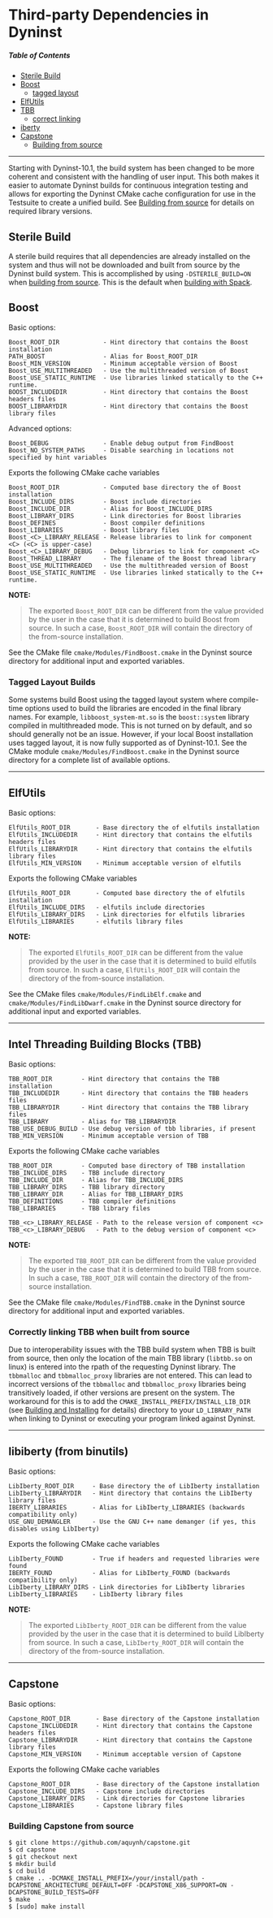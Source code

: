 # Third-party Dependencies in Dyninst

##### Table of Contents
* [Sterile Build](#sterile_build)
* [Boost](#boost)
    * [tagged layout](#boost_tagged_layout)
* [ElfUtils](#elfutils)
* [TBB](#tbb)
    * [correct linking](#tbb_correct_linking)
* [iberty](#iberty)
* [Capstone](#capstone)
	* [Building from source](#capstone_build_from_source)
***

Starting with Dyninst-10.1, the build system has been changed to be more coherent and consistent with the handling of user input. This both makes it easier to automate Dyninst builds for continuous integration testing and allows for exporting the Dyninst CMake cache configuration for use in the Testsuite to create a unified build. See [Building from source](Building-Dyninst#source_long) for details on required library versions.

<a name="sterile_build"/>

## Sterile Build

A sterile build requires that all dependencies are already installed on the system and thus will not be downloaded and built from source by the Dyninst build system. This is accomplished by using ```-DSTERILE_BUILD=ON``` when [building from source](Building-Dyninst#source_long). This is the default when [building with Spack](Building-Dyninst#spack).

<a name="boost"/>

## Boost

Basic options:

	Boost_ROOT_DIR            - Hint directory that contains the Boost installation
	PATH_BOOST                - Alias for Boost_ROOT_DIR
	Boost_MIN_VERSION         - Minimum acceptable version of Boost
	Boost_USE_MULTITHREADED   - Use the multithreaded version of Boost
	Boost_USE_STATIC_RUNTIME  - Use libraries linked statically to the C++ runtime.
	BOOST_INCLUDEDIR          - Hint directory that contains the Boost headers files
	BOOST_LIBRARYDIR          - Hint directory that contains the Boost library files

Advanced options:

	Boost_DEBUG               - Enable debug output from FindBoost
	Boost_NO_SYSTEM_PATHS     - Disable searching in locations not specified by hint variables 

Exports the following CMake cache variables

	Boost_ROOT_DIR            - Computed base directory the of Boost installation
	Boost_INCLUDE_DIRS        - Boost include directories
	Boost_INCLUDE_DIR         - Alias for Boost_INCLUDE_DIRS
	Boost_LIBRARY_DIRS        - Link directories for Boost libraries
	Boost_DEFINES             - Boost compiler definitions
	Boost_LIBRARIES           - Boost library files
	Boost_<C>_LIBRARY_RELEASE - Release libraries to link for component <C> (<C> is upper-case)
	Boost_<C>_LIBRARY_DEBUG   - Debug libraries to link for component <C>
	Boost_THREAD_LIBRARY      - The filename of the Boost thread library
	Boost_USE_MULTITHREADED   - Use the multithreaded version of Boost
	Boost_USE_STATIC_RUNTIME  - Use libraries linked statically to the C++ runtime.

**NOTE:**
>The exported ```Boost_ROOT_DIR``` can be different from the value provided by the user in the case that
it is determined to build Boost from source. In such a case, ```Boost_ROOT_DIR``` will contain the
directory of the from-source installation.

See the CMake file ```cmake/Modules/FindBoost.cmake``` in the Dyninst source directory for additional input and exported variables.

<a name="boost_tagged_layout"/>

### Tagged Layout Builds

Some systems build Boost using the tagged layout system where compile-time options used to build the libraries are encoded in the final library names. For example, ```libboost_system-mt.so``` is the ```boost::system``` library compiled in multithreaded mode. This is not turned on by default, and so should generally not be an issue. However, if your local Boost installation uses tagged layout, it is now fully supported as of Dyninst-10.1. See the CMake module ```cmake/Modules/FindBoost.cmake``` in the Dyninst source directory for a complete list of available options.

***

<a name="elfutils"/>

## ElfUtils

Basic options:

	ElfUtils_ROOT_DIR       - Base directory the of elfutils installation
	ElfUtils_INCLUDEDIR     - Hint directory that contains the elfutils headers files
	ElfUtils_LIBRARYDIR     - Hint directory that contains the elfutils library files
	ElfUtils_MIN_VERSION    - Minimum acceptable version of elfutils

Exports the following CMake variables

	ElfUtils_ROOT_DIR       - Computed base directory the of elfutils installation
	ElfUtils_INCLUDE_DIRS   - elfutils include directories
	ElfUtils_LIBRARY_DIRS   - Link directories for elfutils libraries
	ElfUtils_LIBRARIES      - elfutils library files

**NOTE:**
>The exported ```ElfUtils_ROOT_DIR``` can be different from the value provided by the user
in the case that it is determined to build elfutils from source. In such a case,
```ElfUtils_ROOT_DIR``` will contain the directory of the from-source installation.

See the CMake files ```cmake/Modules/FindLibElf.cmake``` and ```cmake/Modules/FindLibDwarf.cmake``` in the Dyninst source directory for additional input and exported variables.

***

<a name="tbb"/>

## Intel Threading Building Blocks (TBB)

Basic options:

	TBB_ROOT_DIR        - Hint directory that contains the TBB installation
	TBB_INCLUDEDIR      - Hint directory that contains the TBB headers files
	TBB_LIBRARYDIR      - Hint directory that contains the TBB library files
	TBB_LIBRARY         - Alias for TBB_LIBRARYDIR
	TBB_USE_DEBUG_BUILD - Use debug version of tbb libraries, if present
	TBB_MIN_VERSION     - Minimum acceptable version of TBB

Exports the following CMake cache variables

	TBB_ROOT_DIR        - Computed base directory of TBB installation
	TBB_INCLUDE_DIRS    - TBB include directory
	TBB_INCLUDE_DIR     - Alias for TBB_INCLUDE_DIRS
	TBB_LIBRARY_DIRS    - TBB library directory
	TBB_LIBRARY_DIR     - Alias for TBB_LIBRARY_DIRS
	TBB_DEFINITIONS     - TBB compiler definitions
	TBB_LIBRARIES       - TBB library files
	
	TBB_<c>_LIBRARY_RELEASE - Path to the release version of component <c>
	TBB_<c>_LIBRARY_DEBUG   - Path to the debug version of component <c>

**NOTE:**
>The exported ```TBB_ROOT_DIR``` can be different from the value provided by the user
in the case that it is determined to build TBB from source. In such a case,
```TBB_ROOT_DIR``` will contain the directory of the from-source installation.

See the CMake file ```cmake/Modules/FindTBB.cmake``` in the Dyninst source directory for additional input and exported variables.

<a name="tbb_correct_linking"/>

### Correctly linking TBB when built from source

Due to interoperability issues with the TBB build system when TBB is built from source, then only the location of the main TBB library (`libtbb.so` on linux) is entered into the rpath of the requesting Dyninst library. The `tbbmalloc` and `tbbmalloc_proxy` libraries are not entered. This can lead to incorrect versions of the `tbbmalloc` and `tbbmalloc_proxy` libraries being transitively loaded, if other versions are present on the system. The workaround for this is to add the `CMAKE_INSTALL_PREFIX/INSTALL_LIB_DIR` (see [Building and Installing](https://github.com/dyninst/dyninst/wiki/Building-Dyninst#building-and-installing) for details) directory to your `LD_LIBRARY_PATH` when linking to Dyninst or executing your program linked against Dyninst.

***

<a name="iberty"/>

## libiberty (from binutils)

Basic options:

	LibIberty_ROOT_DIR     - Base directory the of LibIberty installation
	LibIberty_LIBRARYDIR   - Hint directory that contains the LibIberty library files
	IBERTY_LIBRARIES       - Alias for LibIberty_LIBRARIES (backwards compatibility only)
	USE_GNU_DEMANGLER      - Use the GNU C++ name demanger (if yes, this disables using LibIberty)

Exports the following CMake cache variables

	LibIberty_FOUND        - True if headers and requested libraries were found
	IBERTY_FOUND           - Alias for LibIberty_FOUND (backwards compatibility only)
	LibIberty_LIBRARY_DIRS - Link directories for LibIberty libraries
	LibIberty_LIBRARIES    - LibIberty library files

**NOTE:**
>The exported ```LibIberty_ROOT_DIR``` can be different from the value provided by the user
in the case that it is determined to build LibIberty from source. In such a case,
```LibIberty_ROOT_DIR``` will contain the directory of the from-source installation.

***

<a name="capstone"/>

## Capstone

Basic options:

	Capstone_ROOT_DIR       - Base directory of the Capstone installation
	Capstone_INCLUDEDIR     - Hint directory that contains the Capstone headers files
	Capstone_LIBRARYDIR     - Hint directory that contains the Capstone library files
	Capstone_MIN_VERSION    - Minimum acceptable version of Capstone

Exports the following CMake cache variables

	Capstone_ROOT_DIR       - Base directory of the Capstone installation
	Capstone_INCLUDE_DIRS   - Capstone include directories
	Capstone_LIBRARY_DIRS   - Link directories for Capstone libraries
	Capstone_LIBRARIES      - Capstone library files

<a name="capstone_build_from_source"/>

### Building Capstone from source

```
$ git clone https://github.com/aquynh/capstone.git
$ cd capstone
$ git checkout next
$ mkdir build
$ cd build
$ cmake .. -DCMAKE_INSTALL_PREFIX=/your/install/path -DCAPSTONE_ARCHITECTURE_DEFAULT=OFF -DCAPSTONE_X86_SUPPORT=ON -DCAPSTONE_BUILD_TESTS=OFF
$ make
$ [sudo] make install
```

